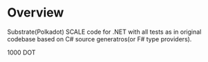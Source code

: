 # Overview

Substrate(Polkadot) SCALE code for .NET with all tests as in original codebase based on C# source generatros(or F# type providers).

1000 DOT

